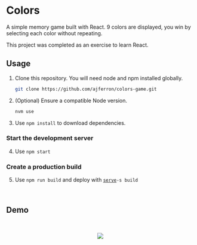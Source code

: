# Colors

A simple memory game built with React. 9 colors are displayed, you win by selecting each color without repeating.

This project was completed as an exercise to learn React.

## Usage

1. Clone this repository. You will need node and npm installed globally.

    ```bash
    git clone https://github.com/ajferron/colors-game.git
    ```

2. (Optional) Ensure a compatible Node version.

    ```bash
    nvm use
    ```

3. Use `npm install` to download dependencies.

### Start the development server

4. Use `npm start`

### Create a production build

5. Use `npm run build` and deploy with [`serve`](https://www.npmjs.com/package/serve)`-s build`

<br>

## Demo

<br>

<p align="center">
  <img src="https://user-images.githubusercontent.com/45947696/80511505-2f28a700-894a-11ea-80e3-1575c92fac66.gif">
</p>
